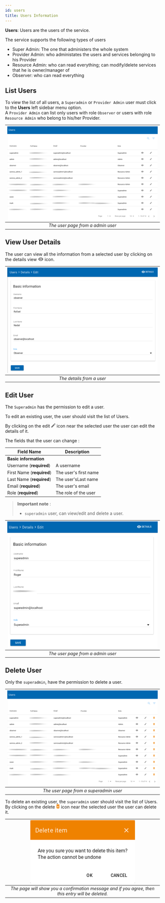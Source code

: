 ```yaml
---
id: users
title: Users Information
---
```


**Users**: Users are the users of the service.

The service supports the following types of users

 - Super Admin: The one that administers the whole system
 - Provider Admin: who administates the users and services belonging to his Provider
 - Resource Admin: who can read everything; can modify/delete services that he is owner/manager of
 - Observer: who can read everything


## List Users

To view the list of all users, a `Superadmin` or `Provider Admin` user must click to the **Users** left sidebar menu option.  
A `Provider Admin` can list only users with role `Observer` or users with role `Resource Admin` who belong to his/her Provider.

| ![users_superadmin_View](assets/users_list_admin.png) |
|:--------------------------------------:|
| *The user page from a admin user* |


## View User Details

The user can view all the information from a selected user by clicking on the details view ![view_icon](assets/icons_details.png) icon.

| ![User_ViewDetails](assets/users_details.png) |
|:--------------------:|
| *The details from a user* |


## Edit User

The `Superadmin` has the permission to edit a user.

To edit an existing user, the user should visit the list of Users.

By clicking on the edit ![edit_icon](assets/icons_edit.png) icon near the selected user the user can edit the details of it.

The fields that the user can change :

| Field Name                  | Description           |
| --------------------------- | ----------------------|
| **Basic information**       |                       |
| Username (**required**)			|	A username						|
| First Name (**required**)		|	The user's first name	|
| Last Name (**required**)		|	The user'sLast name		|
| Email (**required**)				|	The user's email 			|
| Role (**required**)					|	The role of the user  |


> **Important note** :
> * `superadmin` user, can view/edit and delete a user.


| ![users_edit_View](assets/users_edit_admin.png) |
|:--------------------------------------:|
| *The user page from a admin user* |


## Delete User

Only the `superadmin`, have the permission to delete a user.

| ![users_superadmin_View](assets/users_list_superadmin.png) |
|:--------------------------------------:|
| *The user page from a superadmin user* |

To delete an existing user, the `superadmin` user should visit the list of Users. By clicking on the delete ![delete_icon](assets/icons_delete.png) icon near the selected user the user can delete it.

| ![delete_entry](assets/icons_confirm_delete.png) |
|:--------------------------:|
| *The page will show you a confirmation message and if you agree, then this entry will be deleted.* |
